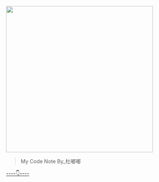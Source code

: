 <!-- _coverpage.md -->
<img src="https://docsify.js.org/_media/icon.svg" style="width: 400px;height: 400px">


> My Code Note
>By_杜嘟嘟

[----👇----](#🐵杂记)
